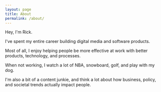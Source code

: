 ```yaml
---
layout: page
title: About
permalink: /about/
---
```


Hey, I'm Rick.

I've spent my entire career building digital media and software products.

Most of all, I enjoy helping people be more effective at work with better products, technology, and processes.

When not working, I watch a lot of NBA, snowboard, golf, and play with my dog.

I'm also a bit of a content junkie, and think a lot about how business, policy, and societal trends actually impact people.
